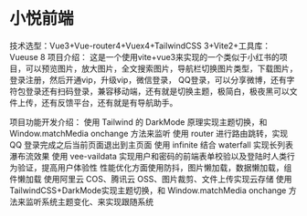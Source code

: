 # 小悦前端
技术选型：Vue3+Vue-router4+Vuex4+TailwindCSS 3+Vite2+工具库：Vueuse 8
项目介绍：
这是一个使用vite+vue3来实现的一个类似于小红书的项目，可以预览图片，放大图片，全文搜索图片，导航栏切换图片类型，下载图片，登录注册，然后开通vip，升级vip，微信登录，
QQ登录，可以分享微博，还有字符包登录还有扫码登录，兼容移动端，还有就是切换主题，极简白，极夜黑可以文件上传，还有反馈平台，还有就是有导航助手。

项目功能开发介绍：
使⽤ Tailwind 的 DarkMode 原理实现主题切换，和 Window.matchMedia onchange 方法来监听
使用 router 进行路由跳转，实现 QQ 登录完成之后当前页面退出到主页面
使⽤ infinite 结合 waterfall 实现长列表瀑布流效果
使用 vee-vaildata 实现用户和密码的前端表单校验以及登陆时人类行为验证，提高用户体验性
性能优化方面使用防抖，图片懒加载，数据懒加载，组件懒加载
使用阿里云 COS、腾讯云 OSS、图片裁剪、文件上传实现云存储
使用TailwindCSS+DarkMode实现主题切换，和 Window.matchMedia onchange 方法来监听系统主题变化、来实现跟随系统

